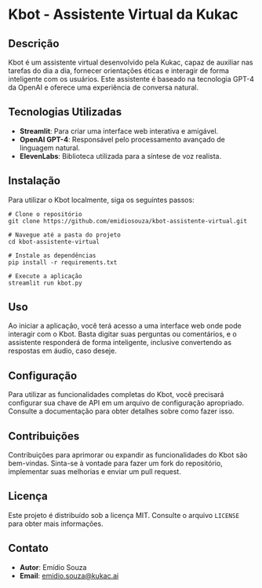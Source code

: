# Kbot - Assistente Virtual da Kukac

## Descrição
Kbot é um assistente virtual desenvolvido pela Kukac, capaz de auxiliar nas tarefas do dia a dia, fornecer orientações éticas e interagir de forma inteligente com os usuários. Este assistente é baseado na tecnologia GPT-4 da OpenAI e oferece uma experiência de conversa natural.

## Tecnologias Utilizadas
- **Streamlit**: Para criar uma interface web interativa e amigável.
- **OpenAI GPT-4**: Responsável pelo processamento avançado de linguagem natural.
- **ElevenLabs**: Biblioteca utilizada para a síntese de voz realista.

## Instalação
Para utilizar o Kbot localmente, siga os seguintes passos:

```
# Clone o repositório
git clone https://github.com/emidiosouza/kbot-assistente-virtual.git

# Navegue até a pasta do projeto
cd kbot-assistente-virtual

# Instale as dependências
pip install -r requirements.txt

# Execute a aplicação
streamlit run kbot.py
```

## Uso
Ao iniciar a aplicação, você terá acesso a uma interface web onde pode interagir com o Kbot. Basta digitar suas perguntas ou comentários, e o assistente responderá de forma inteligente, inclusive convertendo as respostas em áudio, caso deseje.

## Configuração
Para utilizar as funcionalidades completas do Kbot, você precisará configurar sua chave de API em um arquivo de configuração apropriado. Consulte a documentação para obter detalhes sobre como fazer isso.

## Contribuições
Contribuições para aprimorar ou expandir as funcionalidades do Kbot são bem-vindas. Sinta-se à vontade para fazer um fork do repositório, implementar suas melhorias e enviar um pull request.

## Licença
Este projeto é distribuído sob a licença MIT. Consulte o arquivo `LICENSE` para obter mais informações.

## Contato
- **Autor**: Emídio Souza
- **Email**: [emidio.souza@kukac.ai](mailto:emidio.souza@kukac.ai)

